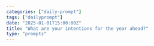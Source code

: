 ```yaml
---
categories: ["daily-prompt"]
tags: ["dailyprompt"]
date: "2025-01-01T15:00:00Z"
title: "What are your intentions for the year ahead?"
type: "prompts"
---
```


